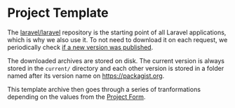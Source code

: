 # Project Template

The [laravel/laravel](https://github.com/laravel/laravel) repository is the 
starting point of all Laravel applications, which is why we also use it. To not 
need to download it on each request, we periodically check [if a new version was
published](./Console/Commands/UpdateTemplateCommand.php). 

The downloaded archives are stored on disk. The current version is always stored 
in the `current/` directory and each other version is stored in a folder named 
after its version name on https://packagist.org.

This template archive then goes through a series of tranformations depending on 
the values from the [Project Form](../CreateProjectForm).
